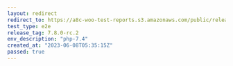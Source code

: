 ```yaml
---
layout: redirect
redirect_to: https://a8c-woo-test-reports.s3.amazonaws.com/public/release/7.8.0-rc.2/php-7.4/e2e/index.html
test_type: e2e
release_tag: 7.8.0-rc.2
env_description: "php-7.4"
created_at: "2023-06-08T05:35:15Z"
passed: true
---
```

